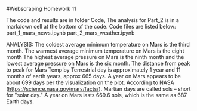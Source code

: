 #Webscraping
Homework 11

The code and results are in folder Code, The analysis for Part_2 is in a markdown cell at the bottom of the code.  Code files are listed below:
part_1_mars_news.ipynb
part_2_mars_weather.ipynb

ANALYSIS:
The coldest average minimum temperature on Mars is the third month.  The warmest average minimum temperature on Mars is the eight month
The highest average pressure on Mars is the ninth month and the lowest average pressure on Mars is the six month.
The distance from peak to peak for Mars Temp by Terrestrial day is approximately 1 year and 11 months of earth years, approx 665 days. A year on Mars appears to be about 699 days per the visualization on the plot. According to NASA (https://science.nasa.gov/mars/facts/). Martian days are called sols – short for "solar day." A year on Mars lasts 669.6 sols, which is the same as 687 Earth days.